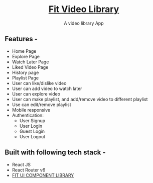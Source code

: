 
<div align="center">
<!--   <img src="https://user-images.githubusercontent.com/67253237/170024554-7e5f2818-4549-4c53-be0e-0334c8c8f9a0.png" height="100" width="100" alt="logo"/> -->
  
 # [Fit Video Library](https://fit-video-library.netlify.app/)
  A video library App 
</div>

## **Features -**

- Home Page
- Explore Page
- Watch Later Page
- Liked Video Page
- History page
- Playlist Page
- User can like/dislike video 
- User can add video to watch later
- User can explore video
- User can make playlist, and add/remove video to different playlist
- Use can edit/remove playlist
- Mobile responsive
- Authentication:
  - User Signup
  - User Login
  - Guest Login
  - User Logout
 

## **Built with following tech stack -**

- React JS
- React Router v6
- [FIT UI COMPONENT LIBRARY](https://fit-ui.netlify.app/)
